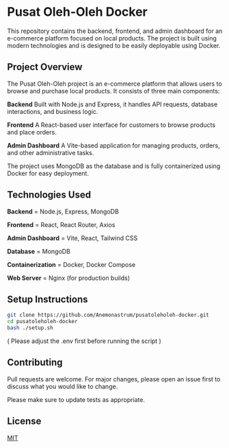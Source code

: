 # Pusat Oleh-Oleh Docker

This repository contains the backend, frontend, and admin dashboard for an e-commerce platform focused on local products. The project is built using modern technologies and is designed to be easily deployable using Docker.

## Project Overview

The Pusat Oleh-Oleh project is an e-commerce platform that allows users to browse and purchase local products. It consists of three main components:

**Backend** Built with Node.js and Express, it handles API requests, database interactions, and business logic.

**Frontend** A React-based user interface for customers to browse products and place orders.

**Admin Dashboard** A Vite-based application for managing products, orders, and other administrative tasks.

The project uses MongoDB as the database and is fully containerized using Docker for easy deployment.

## Technologies Used

**Backend** = Node.js, Express, MongoDB

**Frontend** = React, React Router, Axios

**Admin Dashboard** = Vite, React, Tailwind CSS

**Database** = MongoDB

**Containerization** = Docker, Docker Compose

**Web Server** = Nginx (for production builds)

## Setup Instructions

```bash
git clone https://github.com/Anemonastrum/pusatoleholeh-docker.git
cd pusatoleholeh-docker
bash ./setup.sh
```
( Please adjust the .env first before running the script )

## Contributing

Pull requests are welcome. For major changes, please open an issue first
to discuss what you would like to change.

Please make sure to update tests as appropriate.

## License

[MIT](https://choosealicense.com/licenses/mit/)
